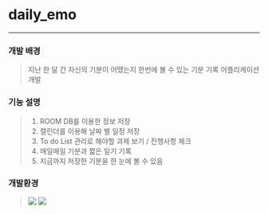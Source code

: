 # daily_emo
-------------------
### 개발 배경
> 지난 한 달 간 자신의 기분이 어땠는지 한번에 볼 수 있는 기분 기록 어플리케이션 개발

### 기능 설명
> 1. ROOM DB를 이용한 정보 저장
> 2. 캘린더를 이용해 날짜 별 일정 저장
> 3. To do List 관리로 해야할 과제 보기 / 진행사항 체크
> 4. 매일매일 기분과 짧은 일기 기록
> 5. 지금까지 저장한 기분을 한 눈에 볼 수 있음

### 개발환경
> <img src="https://img.shields.io/badge/Android-74DF00?style=flat-square&logo=Android&logoColor=white"/></a>
> <img src="https://img.shields.io/badge/Kotlin-0095D5?style=flat-square&logo=Kotlin&logoColor=white"/></a>
